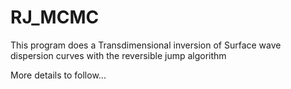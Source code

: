 # RJ_MCMC
This program does a Transdimensional inversion of Surface wave dispersion curves with the reversible jump algorithm

More details to follow...
